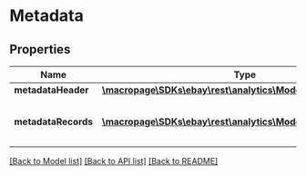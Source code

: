 # Metadata

## Properties
Name | Type | Description | Notes
------------ | ------------- | ------------- | -------------
**metadataHeader** | [**\macropage\SDKs\ebay\rest\analytics\Model\MetadataHeader**](MetadataHeader.md) |  | [optional] 
**metadataRecords** | [**\macropage\SDKs\ebay\rest\analytics\Model\MetadataRecord[]**](MetadataRecord.md) | A list of the individual report records. | [optional] 

[[Back to Model list]](../README.md#documentation-for-models) [[Back to API list]](../README.md#documentation-for-api-endpoints) [[Back to README]](../README.md)


